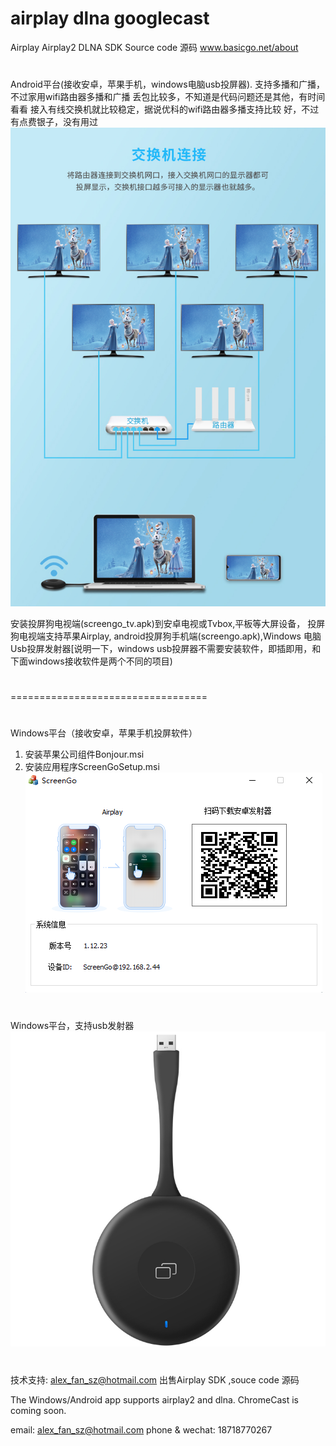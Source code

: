 # airplay dlna googlecast
Airplay Airplay2 DLNA SDK Source code 源码
www.basicgo.net/about
#
Android平台(接收安卓，苹果手机，windows电脑usb投屏器).
支持多播和广播， 不过家用wifi路由器多播和广播
丢包比较多，不知道是代码问题还是其他，有时间看看
接入有线交换机就比较稳定，据说优科的wifi路由器多播支持比较
好，不过有点费银子，没有用过
![image](screengo_1.jpg)

安装投屏狗电视端(screengo_tv.apk)到安卓电视或Tvbox,平板等大屏设备，
投屏狗电视端支持苹果Airplay, android投屏狗手机端(screengo.apk),Windows 电脑Usb投屏发射器[说明一下，windows usb投屏器不需要安装软件，即插即用，和下面windows接收软件是两个不同的项目)


#
#
#
#
==================================
#
Windows平台（接收安卓，苹果手机投屏软件）
1. 安装苹果公司组件Bonjour.msi
2. 安装应用程序ScreenGoSetup.msi
![image](win_reciever.png)
#
Windows平台，支持usb发射器
![image](Windows/sender/U2_Source.jpg)
#
技术支持: alex_fan_sz@hotmail.com
出售Airplay SDK ,souce code 源码

The Windows/Android app supports airplay2 and dlna.
ChromeCast is coming soon.

email: alex_fan_sz@hotmail.com
phone & wechat: 18718770267
